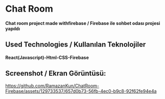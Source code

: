 <h1>Chat Room</h1>
<h4> Chat room project made withfirebase / Firebase ile sohbet odası projesi yapıldı</h4>


<h2>Used Technologies / Kullanılan Teknolojiler</h2>
<h4>React(Javascript)-Html-CSS-Firebase</h4>

<h2>Screenshot / Ekran Görüntüsü:</h2>

https://github.com/RamazanKun/ChatRoom-Firebase/assets/129733537/657d0b73-56fb-4ec0-b9c8-92f62fe94e4a

